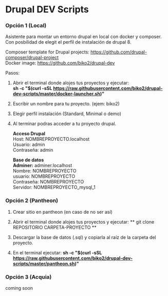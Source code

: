 # Drupal DEV Scripts

### Opción 1 (Local) ###

Asistente para montar un entorno drupal en local con docker y composer.
Con posbilidad de elegit el perfil de instalación de drupal 8.

Composer template for Drupal projects: https://github.com/drupal-composer/drupal-project    
Docker image: https://github.com/biko2/drupal-dev

Pasos:

1. Abrir el terminal donde alojes tus proyectos y ejecutar:  
   **sh -c "$(curl -sSL https://raw.githubusercontent.com/biko2/drupal-dev-scripts/master/docker-launcher.sh)"**
   
2. Escribir un nombre para tu proyecto. (ejem: biko2)

3. Elegir perfil instalación (Standard, Minimal o demo)

4. Al terminar podras acceder a tu proyecto drupal.

   **Acceso Drupal**  
   Host: NOMBREPROYECTO.localhost  
   Usuario: admin  
   Contraseña: admin  
   
   **Base de datos**  
   **Adminer:** adminer.localhost  
   Nombre: NOMBREPROYECTO  
   usuario: NOMBREPROYECTO  
   Contraseña: NOMBREPROYECTO  
   Servidor: NOMBREPROYECTO_mysql_1  


### Opción 2 (Pantheon) ###

1. Crear sitio en pantheon (en caso de no ser así)

2. Abrir el terminal donde alojes tus proyectos y ejecutar:
   ** git clone REPOSITORIO CARPETA-PROYECTO **

3. Descargar la base de datos (.sql) y copiarla al raíz de la carpeta del proyecto.

4. En el terminal ejecutar:
   **sh -c "$(curl -sSL https://raw.githubusercontent.com/biko2/drupal-dev-scripts/master/pantheon.sh)"**


### Opción 3 (Acquia) ###
coming soon  
